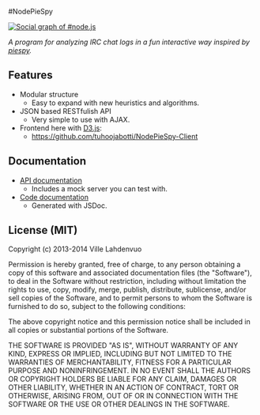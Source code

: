 #NodePieSpy

[![Social graph of #node.js](./media/nodepiespy_nodejs.png)](http://tuhoojabotti.github.io/NodePieSpy-Client/)

*A program for analyzing IRC chat logs in a fun interactive way inspired by [piespy](http://www.jibble.org/piespy/).*

## Features

 * Modular structure
   * Easy to expand with new heuristics and algorithms.
 * JSON based RESTfulish API
   * Very simple to use with AJAX.
 * Frontend here with [D3.js](http://d3js.org/):
   * https://github.com/tuhoojabotti/NodePieSpy-Client

## Documentation

 * [API documentation](http://docs.nodepiespy.apiary.io/)
   * Includes a mock server you can test with.
 * [Code documentation](http://tuhoojabotti.github.io/NodePieSpy/)
   * Generated with JSDoc.

## License (MIT)

Copyright (c) 2013-2014 Ville Lahdenvuo

Permission is hereby granted, free of charge, to any person obtaining a copy
of this software and associated documentation files (the "Software"), to deal
in the Software without restriction, including without limitation the rights
to use, copy, modify, merge, publish, distribute, sublicense, and/or sell
copies of the Software, and to permit persons to whom the Software is
furnished to do so, subject to the following conditions:

The above copyright notice and this permission notice shall be included in
all copies or substantial portions of the Software.

THE SOFTWARE IS PROVIDED "AS IS", WITHOUT WARRANTY OF ANY KIND, EXPRESS OR
IMPLIED, INCLUDING BUT NOT LIMITED TO THE WARRANTIES OF MERCHANTABILITY,
FITNESS FOR A PARTICULAR PURPOSE AND NONINFRINGEMENT. IN NO EVENT SHALL THE
AUTHORS OR COPYRIGHT HOLDERS BE LIABLE FOR ANY CLAIM, DAMAGES OR OTHER
LIABILITY, WHETHER IN AN ACTION OF CONTRACT, TORT OR OTHERWISE, ARISING FROM,
OUT OF OR IN CONNECTION WITH THE SOFTWARE OR THE USE OR OTHER DEALINGS IN
THE SOFTWARE.
